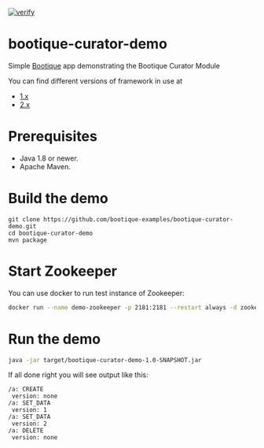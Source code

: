 [![verify](https://github.com/bootique-examples/bootique-curator-demo/actions/workflows/verify.yml/badge.svg)](https://github.com/bootique-examples/bootique-curator-demo/actions/workflows/verify.yml)

# bootique-curator-demo

Simple [Bootique](http://bootique.io) app demonstrating the Bootique Curator Module

You can find different versions of framework in use at
* [1.x](https://github.com/bootique-examples/bootique-curator-demo/tree/1.x)
* [2.x](https://github.com/bootique-examples/bootique-curator-demo/tree/2.x)

# Prerequisites
* Java 1.8 or newer.
* Apache Maven.

# Build the demo

```
git clone https://github.com/bootique-examples/bootique-curator-demo.git
cd bootique-curator-demo
mvn package
```

# Start Zookeeper

You can use docker to run test instance of Zookeeper:

```bash
docker run --name demo-zookeeper -p 2181:2181 --restart always -d zookeeper:3.4
```

# Run the demo

```bash
java -jar target/bootique-curator-demo-1.0-SNAPSHOT.jar
```

If all done right you will see output like this:
```
/a: CREATE
 version: none
/a: SET_DATA
 version: 1
/a: SET_DATA
 version: 2
/a: DELETE
 version: none
```

